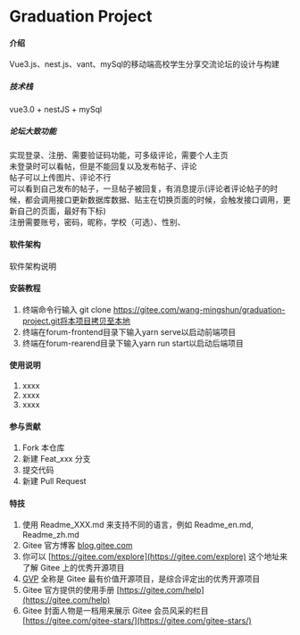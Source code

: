 # Graduation Project

#### 介绍
Vue3.js、nest.js、vant、mySql的移动端高校学生分享交流论坛的设计与构建

##### 技术栈
vue3.0 + nestJS + mySql

##### 论坛大致功能
实现登录、注册、需要验证码功能，可多级评论，需要个人主页  
未登录时可以看帖，但是不能回复以及发布帖子、评论  
帖子可以上传图片、评论不行  
可以看到自己发布的帖子，一旦帖子被回复，有消息提示(评论者评论帖子的时候，都会调用接口更新数据库数据、贴主在切换页面的时候，会触发接口调用，更新自己的页面，最好有下标)  
注册需要账号，密码，昵称，学校（可选）、性别、  
#### 软件架构
软件架构说明


#### 安装教程

1.  终端命令行输入 git clone https://gitee.com/wang-mingshun/graduation-project.git将本项目拷贝至本地
2.  终端在forum-frontend目录下输入yarn serve以启动前端项目
3.  终端在forum-rearend目录下输入yarn run start以启动后端项目

#### 使用说明

1.  xxxx
2.  xxxx
3.  xxxx

#### 参与贡献

1.  Fork 本仓库
2.  新建 Feat_xxx 分支
3.  提交代码
4.  新建 Pull Request


#### 特技

1.  使用 Readme\_XXX.md 来支持不同的语言，例如 Readme\_en.md, Readme\_zh.md
2.  Gitee 官方博客 [blog.gitee.com](https://blog.gitee.com)
3.  你可以 [https://gitee.com/explore](https://gitee.com/explore) 这个地址来了解 Gitee 上的优秀开源项目
4.  [GVP](https://gitee.com/gvp) 全称是 Gitee 最有价值开源项目，是综合评定出的优秀开源项目
5.  Gitee 官方提供的使用手册 [https://gitee.com/help](https://gitee.com/help)
6.  Gitee 封面人物是一档用来展示 Gitee 会员风采的栏目 [https://gitee.com/gitee-stars/](https://gitee.com/gitee-stars/)
